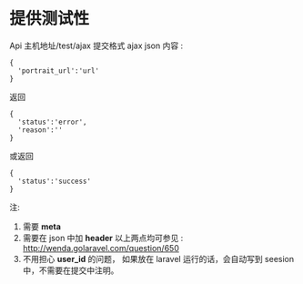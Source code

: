 # 提供测试性
Api 主机地址/test/ajax 
提交格式 ajax  json 
内容 :
```
{
  'portrait_url':'url'
}
```
返回
```
{
  'status':'error',
  'reason':''
}
```
或返回
```
{
  'status':'success'
}
```
注:

1. 需要 **meta** 
2. 需要在 json 中加 **header** 
以上两点均可参见 : http://wenda.golaravel.com/question/650
3. 不用担心 **user_id** 的问题， 如果放在 laravel 运行的话，会自动写到 seesion 中，不需要在提交中注明。



